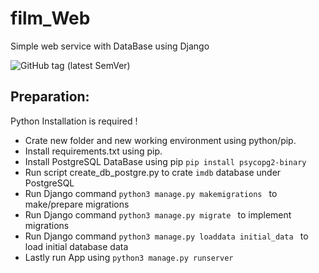 # film_Web
Simple web service with DataBase using Django

![GitHub tag (latest SemVer)](https://img.shields.io/github/v/tag/leszekgrechowicz/filmWeb)


## Preparation:

Python Installation is required !

- Crate new folder and new working environment using python/pip.
- Install requirements.txt using pip.
- Install PostgreSQL DataBase using pip `pip install psycopg2-binary`
- Run script create_db_postgre.py to crate `imdb` database under PostgreSQL
- Run Django command `python3 manage.py makemigrations ` to make/prepare migrations
- Run Django command `python3 manage.py migrate ` to implement migrations
- Run Django command `python3 manage.py loaddata initial_data ` to load initial database data
- Lastly run App using `python3 manage.py runserver`
